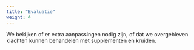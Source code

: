 ```yaml
---
title: "Evaluatie"
weight: 4
---
```

We bekijken of er extra aanpassingen nodig zijn, of dat we overgebleven klachten kunnen behandelen met supplementen en kruiden.
